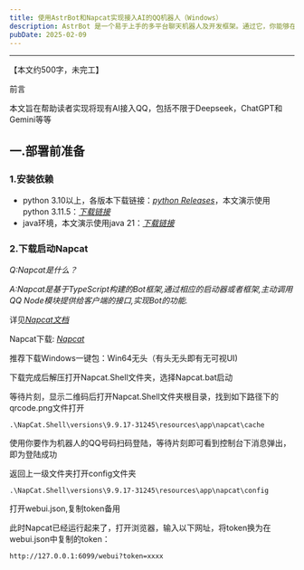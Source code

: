 ```yaml
---
title: 使用AstrBot和Napcat实现接入AI的QQ机器人（Windows）
description: AstrBot 是一个易于上手的多平台聊天机器人及开发框架。通过它，你能够在多种消息平台上部署一个支持大语言模型（LLM）的聊天机器人。并以此实现但不限于 AI 知识库问答、角色扮演、群聊管理、LLM Agent 等功能。
pubDate: 2025-02-09
---
```


------

【本文约500字，未完工】

前言

本文旨在帮助读者实现将现有AI接入QQ，包括不限于Deepseek，ChatGPT和Gemini等等

## 一.部署前准备

### 1.安装依赖

- python 3.10以上，各版本下载链接：[*python Releases*](https://www.python.org/downloads/)，本文演示使用python 3.11.5：[*下载链接*](https://www.python.org/downloads/release/python-3115/)
- java环境，本文演示使用java 21：[*下载链接*](https://download.oracle.com/java/21/latest/jdk-21_windows-x64_bin.exe)

### 2.下载启动Napcat

*Q:Napcat是什么？*

*A:Napcat是基于TypeScript构建的Bot框架,通过相应的启动器或者框架,主动调用QQ Node模块提供给客户端的接口,实现Bot的功能.*

详见[*Napcat文档*](https://napneko.github.io/)

Napcat下载: *[Napcat](https://github.com/NapNeko/NapCatQQ/releases)*

推荐下载Windows一键包：Win64无头（有头无头即有无可视UI)

下载完成后解压打开Napcat.Shell文件夹，选择Napcat.bat启动

等待片刻，显示二维码后打开Napcat.Shell文件夹根目录，找到如下路径下的qrcode.png文件打开

```
.\NapCat.Shell\versions\9.9.17-31245\resources\app\napcat\cache
```

使用你要作为机器人的QQ号码扫码登陆，等待片刻即可看到控制台下消息弹出，即为登陆成功

返回上一级文件夹打开config文件夹

```
.\NapCat.Shell\versions\9.9.17-31245\resources\app\napcat\config
```

打开webui.json,复制token备用

此时Napcat已经运行起来了，打开浏览器，输入以下网址，将token换为在webui.json中复制的token：

```html
http://127.0.0.1:6099/webui?token=xxxx
```
